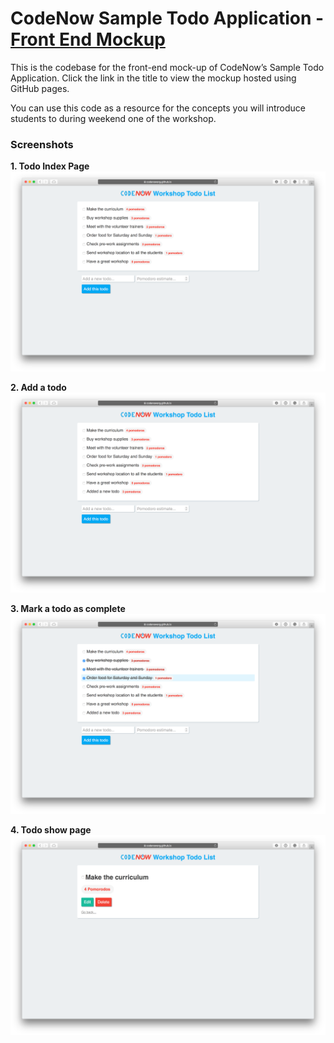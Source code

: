 # CodeNow Sample Todo Application - [Front End Mockup](https://codenoworg.github.io/todo_app_front_end/ "Front end mockup")

This is the codebase for the front-end mock-up of CodeNow’s Sample Todo Application. Click the link in the title to view the mockup hosted using GitHub pages.

You can use this code as a resource for the concepts you will introduce students to during weekend one of the workshop.

### Screenshots
  **1. Todo Index Page**
    ![Todo index page](https://github.com/CodeNowOrg/todo_app_front_end/blob/master/screenshots/01.png "Todo index page")
  
  **2. Add a todo**
    ![Add a todo](/screenshots/02.png "Add a todo")
  
  **3. Mark a todo as complete**
    ![Mark a todo as complete](/screenshots/03.png "Mark a todo as complete")
  
  **4. Todo show page**
    ![Todo show page](/screenshots/04.png "Todo show page")
